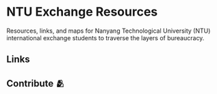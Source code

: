 # NTU Exchange Resources
Resources, links, and maps for Nanyang Technological University (NTU) international exchange students to traverse the layers of bureaucracy.

## Links 






## Contribute 🫂
